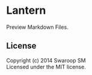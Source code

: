 # Lantern

Preview Markdown Files.


## License
Copyright (c) 2014 Swaroop SM  
Licensed under the MIT license.
